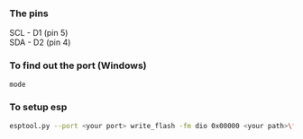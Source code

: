 ### The pins

SCL - D1 (pin 5)  
SDA - D2 (pin 4)

### To find out the port (Windows)

```bash
mode
```

### To setup esp
```bash
esptool.py --port <your port> write_flash -fm dio 0x00000 <your path>\firmware\nodemcu-master-15-modules-2018-02-03-17-33-50-float.bin
```
